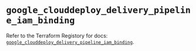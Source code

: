 # `google_clouddeploy_delivery_pipeline_iam_binding`

Refer to the Terraform Registory for docs: [`google_clouddeploy_delivery_pipeline_iam_binding`](https://registry.terraform.io/providers/hashicorp/google-beta/5.21.0/docs/resources/google_clouddeploy_delivery_pipeline_iam_binding).
